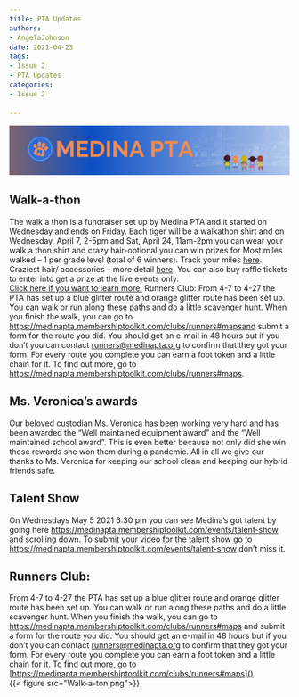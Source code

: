 ```yaml
---
title: PTA Updates
authors:
- AngelaJohnson
date: 2021-04-23
tags:
- Issue 2
- PTA Updates
categories:
- Issue 2

---
```

[<img src="img.png">](https://medinapta.membershiptoolkit.com/home)

## Walk-a-thon

The walk a thon is a fundraiser set up by Medina PTA and it started on Wednesday and ends on Friday. Each tiger will be a walkathon shirt and on Wednesday, April 7, 2-5pm and Sat, April 24, 11am-2pm you can wear your walk a thon shirt and crazy hair-optional you can win prizes for Most miles walked – 1 per grade level (total of 6 winners). Track your miles [here](https://medinapta.membershiptoolkit.com/walkathon#logs).
Craziest hair/ accessories – more detail [here](https://medinapta.membershiptoolkit.com/walkathon#crazy).
You can also buy raffle tickets to enter into get a prize at the live events only.  
[Click here if you want to learn more.](https://medinapta.membershiptoolkit.com/walkathon#kickoff)
Runners Club:
From 4-7 to 4-27 the PTA has set up a blue glitter route and orange glitter route has been set up. You can walk or run along these paths and do a little scavenger hunt. When you finish the walk, you can go to https://medinapta.membershiptoolkit.com/clubs/runners#mapsand submit a form for the route you did. You should get an e-mail in 48 hours but if you don’t you can contact runners@medinapta.org to confirm that they got your form. For every route you complete you can earn a foot token and a little chain for it. To find out more, go to https://medinapta.membershiptoolkit.com/clubs/runners#maps.

## Ms. Veronica’s awards

Our beloved custodian Ms. Veronica has been working very hard and has been awarded the “Well maintained equipment award” and the “Well maintained school award”. This is even better because not only did she win those rewards she won them during a pandemic. All in all we give our thanks to Ms. Veronica for keeping our school clean and keeping our hybrid friends safe.

## Talent Show

On Wednesdays May 5 2021 6:30 pm you can see Medina’s got talent by going here https://medinapta.membershiptoolkit.com/events/talent-show and scrolling down. To submit your video for the talent show go to https://medinapta.membershiptoolkit.com/events/talent-show don’t miss it.

## Runners Club:

From 4-7 to 4-27 the PTA has set up a blue glitter route and orange glitter route has been set up. You can walk or run along these paths and do a little scavenger hunt. When you finish the walk, you can go to  https://medinapta.membershiptoolkit.com/clubs/runners#maps and submit a form for the route you did. You should get an e-mail in 48 hours but if you don’t you can contact runners@medinapta.org to confirm that they got your form. For every route you complete you can earn a foot token and a little chain for it. To find out more, go to  [https://medinapta.membershiptoolkit.com/clubs/runners#maps]().  
{{< figure src="Walk-a-ton.png">}}